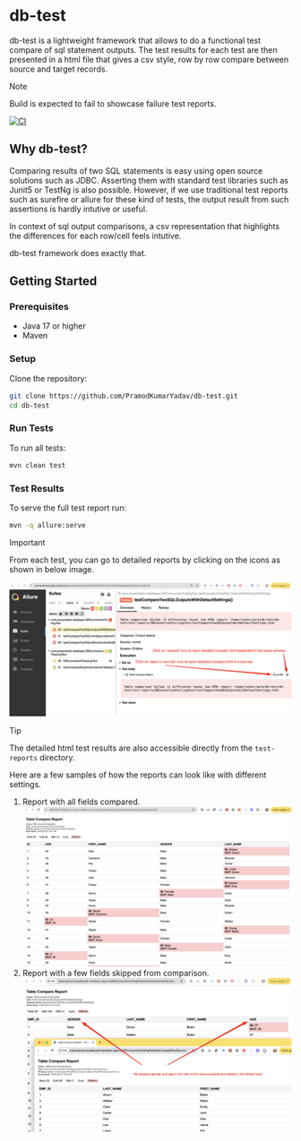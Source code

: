 # db-test

db-test is a lightweight framework that allows to do a functional test compare of sql statement outputs. The test results for each test are then presented in a html file that gives a csv style, row by row compare between source and target records.

> [!NOTE]  
> Build is expected to fail to showcase failure test reports.

[![CI](https://github.com/PramodKumarYadav/db-test/actions/workflows/ci.yml/badge.svg?branch=main&event=push)](https://github.com/PramodKumarYadav/db-test/actions/workflows/ci.yml)

## Why db-test?

Comparing results of two SQL statements is easy using open source solutions such as JDBC. Asserting them with standard test libraries such as Junit5 or TestNg is also possible. However, if we use traditional test reports such as surefire or allure for these kind of tests, the output result from such assertions is hardly intutive or useful.

In context of sql output comparisons, a csv representation that highlights the differences for each row/cell feels intutive.

db-test framework does exactly that.

## Getting Started

### Prerequisites

- Java 17 or higher
- Maven

### Setup

Clone the repository:

```sh
git clone https://github.com/PramodKumarYadav/db-test.git
cd db-test
```

### Run Tests

To run all tests:

```sh
mvn clean test
```

### Test Results

To serve the full test report run:

```sh
mvn -q allure:serve
```

> [!IMPORTANT]  
> From each test, you can go to detailed reports by clicking on the icons as shown in below image.

![detailed-reports](./images/detailed-reports-from-allure.png)

> [!TIP]
> The detailed html test results are also accessible directly from the `test-reports` directory.

Here are a few samples of how the reports can look like with different settings.

1. Report with all fields compared.
   ![test-report](./images/test%20report.jpg)
2. Report with a few fields skipped from comparison.
   ![test-report](./images/skip-fields-from-compare.png)
